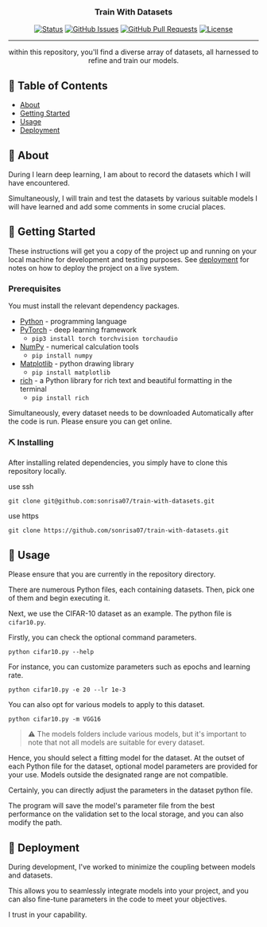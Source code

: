 <h3 align="center">Train With Datasets</h3>

<div align="center">

  [![Status](https://img.shields.io/badge/status-active-success.svg)]() 
  [![GitHub Issues](https://img.shields.io/github/issues/sonrisa07/train-with-datasets.svg)](https://github.com/sonrisa07/train-with-datasets/issues)
  [![GitHub Pull Requests](https://img.shields.io/github/issues-pr/sonrisa07/train-with-datasets.svg)](https://github.com/sonrisa07/train-with-datasets/pulls)
  [![License](https://img.shields.io/badge/license-MIT-blue.svg)](https://opensource.org/license/mit/)

</div>

---

<p align="center"> within this repository, you'll find a diverse array of datasets, all harnessed to refine and train our models.
    <br> 
</p>

## 📝 Table of Contents
- [About](#about)
- [Getting Started](#getting_started)
- [Usage](#usage)
- [Deployment](#deployment)

## 🧐 About <a name = "about"></a>
During I learn deep learning, I am about to record the datasets which I will have encountered.

Simultaneously, I will train and test the datasets by various suitable models I will have learned and add some comments in some crucial places.


## 🏁 Getting Started <a name = "getting_started"></a>
These instructions will get you a copy of the project up and running on your local machine for development and testing purposes. See [deployment](#deployment) for notes on how to deploy the project on a live system.

### Prerequisites
You must install the relevant dependency packages.
- [Python](https://www.python.org) - programming language
- [PyTorch](http://pytorch.org) - deep learning framework
  - `pip3 install torch torchvision torchaudio`
- [NumPy](https://numpy.org) - numerical calculation tools
  - `pip install numpy`
- [Matplotlib](https://matplotlib.org) - python drawing library
  - `pip install matplotlib`
- [rich](https://github.com/Textualize/rich) - a Python library for rich text and beautiful formatting in the terminal
  - `pip install rich`

Simultaneously, every dataset needs to be downloaded Automatically after the code is run. Please ensure you can get online.

### ⛏️ Installing
After installing related dependencies, you simply have to clone this repository locally.

use ssh
```shell
git clone git@github.com:sonrisa07/train-with-datasets.git
```
use https
```shell
git clone https://github.com/sonrisa07/train-with-datasets.git
```

## 🎈 Usage <a name="usage"></a>
Please ensure that you are currently in the repository directory.

There are numerous Python files, each containing datasets. Then, pick one of them and begin executing it.

Next, we use the CIFAR-10 dataset as an example. The python file is `cifar10.py`.

Firstly, you can check the optional command parameters.

```shell
python cifar10.py --help
```

For instance, you can customize parameters such as epochs and learning rate.

```shell
python cifar10.py -e 20 --lr 1e-3
```

You can also opt for various models to apply to this dataset.
```shell
python cifar10.py -m VGG16
```
>⚠️ The models folders include various models, but it's important to note that not all models are suitable for every dataset.

Hence, you should select a fitting model for the dataset. At the outset of each Python file for the dataset, optional model parameters are provided for your use. Models outside the designated range are not compatible.

Certainly, you can directly adjust the parameters in the dataset python file.

The program will save the model's parameter file from the best performance on the validation set to the local storage, and you can also modify the path.

## 🚀 Deployment <a name = "deployment"></a>
During development, I've worked to minimize the coupling between models and datasets. 

This allows you to seamlessly integrate models into your project, and you can also fine-tune parameters in the code to meet your objectives.

I trust in your capability.
